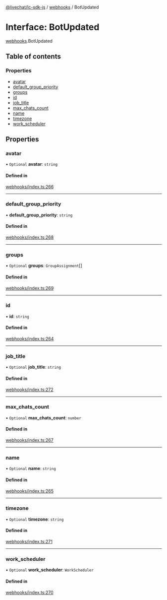 [@livechat/lc-sdk-js](../README.md) / [webhooks](../modules/webhooks.md) / BotUpdated

# Interface: BotUpdated

[webhooks](../modules/webhooks.md).BotUpdated

## Table of contents

### Properties

- [avatar](webhooks.BotUpdated.md#avatar)
- [default\_group\_priority](webhooks.BotUpdated.md#default_group_priority)
- [groups](webhooks.BotUpdated.md#groups)
- [id](webhooks.BotUpdated.md#id)
- [job\_title](webhooks.BotUpdated.md#job_title)
- [max\_chats\_count](webhooks.BotUpdated.md#max_chats_count)
- [name](webhooks.BotUpdated.md#name)
- [timezone](webhooks.BotUpdated.md#timezone)
- [work\_scheduler](webhooks.BotUpdated.md#work_scheduler)

## Properties

### avatar

• `Optional` **avatar**: `string`

#### Defined in

[webhooks/index.ts:266](https://github.com/livechat/lc-sdk-js/blob/a3fdde0/src/webhooks/index.ts#L266)

___

### default\_group\_priority

• **default\_group\_priority**: `string`

#### Defined in

[webhooks/index.ts:268](https://github.com/livechat/lc-sdk-js/blob/a3fdde0/src/webhooks/index.ts#L268)

___

### groups

• `Optional` **groups**: `GroupAssignment`[]

#### Defined in

[webhooks/index.ts:269](https://github.com/livechat/lc-sdk-js/blob/a3fdde0/src/webhooks/index.ts#L269)

___

### id

• **id**: `string`

#### Defined in

[webhooks/index.ts:264](https://github.com/livechat/lc-sdk-js/blob/a3fdde0/src/webhooks/index.ts#L264)

___

### job\_title

• `Optional` **job\_title**: `string`

#### Defined in

[webhooks/index.ts:272](https://github.com/livechat/lc-sdk-js/blob/a3fdde0/src/webhooks/index.ts#L272)

___

### max\_chats\_count

• `Optional` **max\_chats\_count**: `number`

#### Defined in

[webhooks/index.ts:267](https://github.com/livechat/lc-sdk-js/blob/a3fdde0/src/webhooks/index.ts#L267)

___

### name

• `Optional` **name**: `string`

#### Defined in

[webhooks/index.ts:265](https://github.com/livechat/lc-sdk-js/blob/a3fdde0/src/webhooks/index.ts#L265)

___

### timezone

• `Optional` **timezone**: `string`

#### Defined in

[webhooks/index.ts:271](https://github.com/livechat/lc-sdk-js/blob/a3fdde0/src/webhooks/index.ts#L271)

___

### work\_scheduler

• `Optional` **work\_scheduler**: `WorkScheduler`

#### Defined in

[webhooks/index.ts:270](https://github.com/livechat/lc-sdk-js/blob/a3fdde0/src/webhooks/index.ts#L270)
